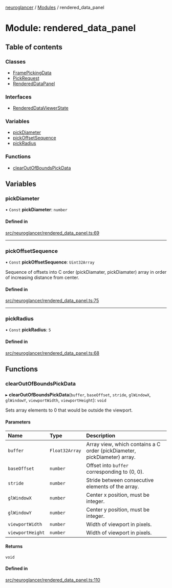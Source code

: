[neuroglancer](../README.md) / [Modules](../modules.md) / rendered\_data\_panel

# Module: rendered\_data\_panel

## Table of contents

### Classes

- [FramePickingData](../classes/rendered_data_panel.FramePickingData.md)
- [PickRequest](../classes/rendered_data_panel.PickRequest.md)
- [RenderedDataPanel](../classes/rendered_data_panel.RenderedDataPanel.md)

### Interfaces

- [RenderedDataViewerState](../interfaces/rendered_data_panel.RenderedDataViewerState.md)

### Variables

- [pickDiameter](rendered_data_panel.md#pickdiameter)
- [pickOffsetSequence](rendered_data_panel.md#pickoffsetsequence)
- [pickRadius](rendered_data_panel.md#pickradius)

### Functions

- [clearOutOfBoundsPickData](rendered_data_panel.md#clearoutofboundspickdata)

## Variables

### pickDiameter

• `Const` **pickDiameter**: `number`

#### Defined in

[src/neuroglancer/rendered_data_panel.ts:69](https://github.com/ActiveBrainAtlas2/neuroglancer/blob/b9eb98e6/src/neuroglancer/rendered_data_panel.ts#L69)

___

### pickOffsetSequence

• `Const` **pickOffsetSequence**: `Uint32Array`

Sequence of offsets into C order (pickDiamater, pickDiamater) array in order of increasing
distance from center.

#### Defined in

[src/neuroglancer/rendered_data_panel.ts:75](https://github.com/ActiveBrainAtlas2/neuroglancer/blob/b9eb98e6/src/neuroglancer/rendered_data_panel.ts#L75)

___

### pickRadius

• `Const` **pickRadius**: ``5``

#### Defined in

[src/neuroglancer/rendered_data_panel.ts:68](https://github.com/ActiveBrainAtlas2/neuroglancer/blob/b9eb98e6/src/neuroglancer/rendered_data_panel.ts#L68)

## Functions

### clearOutOfBoundsPickData

▸ **clearOutOfBoundsPickData**(`buffer`, `baseOffset`, `stride`, `glWindowX`, `glWindowY`, `viewportWidth`, `viewportHeight`): `void`

Sets array elements to 0 that would be outside the viewport.

#### Parameters

| Name | Type | Description |
| :------ | :------ | :------ |
| `buffer` | `Float32Array` | Array view, which contains a C order (pickDiameter, pickDiameter) array. |
| `baseOffset` | `number` | Offset into `buffer` corresponding to (0, 0). |
| `stride` | `number` | Stride between consecutive elements of the array. |
| `glWindowX` | `number` | Center x position, must be integer. |
| `glWindowY` | `number` | Center y position, must be integer. |
| `viewportWidth` | `number` | Width of viewport in pixels. |
| `viewportHeight` | `number` | Width of viewport in pixels. |

#### Returns

`void`

#### Defined in

[src/neuroglancer/rendered_data_panel.ts:110](https://github.com/ActiveBrainAtlas2/neuroglancer/blob/b9eb98e6/src/neuroglancer/rendered_data_panel.ts#L110)
